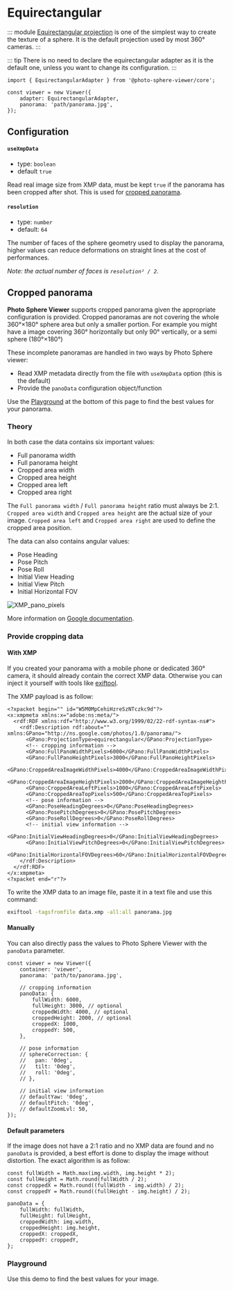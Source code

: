 # Equirectangular

::: module
[Equirectangular projection](https://en.wikipedia.org/wiki/Equirectangular_projection) is one of the simplest way to create the texture of a sphere. It is the default projection used by most 360° cameras.
:::

::: tip
There is no need to declare the equirectangular adapter as it is the default one, unless you want to change its configuration.
:::

```js:line-numbers
import { EquirectangularAdapter } from '@photo-sphere-viewer/core';

const viewer = new Viewer({
    adapter: EquirectangularAdapter,
    panorama: 'path/panorama.jpg',
});
```

## Configuration

#### `useXmpData`

-   type: `boolean`
-   default `true`

Read real image size from XMP data, must be kept `true` if the panorama has been cropped after shot. This is used for [cropped panorama](#cropped-panorama).

#### `resolution`

-   type: `number`
-   default: `64`

The number of faces of the sphere geometry used to display the panorama, higher values can reduce deformations on straight lines at the cost of performances.

_Note: the actual number of faces is `resolution² / 2`._

## Cropped panorama

**Photo Sphere Viewer** supports cropped panorama given the appropriate configuration is provided. Cropped panoramas are not covering the whole 360°×180° sphere area but only a smaller portion. For example you might have a image covering 360° horizontally but only 90° vertically, or a semi sphere (180°×180°)

These incomplete panoramas are handled in two ways by Photo Sphere viewer:

-   Read XMP metadata directly from the file with `useXmpData` option (this is the default)
-   Provide the `panoData` configuration object/function

Use the [Playground](#playground) at the bottom of this page to find the best values for your panorama.

### Theory

In both case the data contains six important values:

-   Full panorama width
-   Full panorama height
-   Cropped area width
-   Cropped area height
-   Cropped area left
-   Cropped area right

The `Full panorama width` / `Full panorama height` ratio must always be 2:1. `Cropped area width` and `Cropped area height` are the actual size of your image. `Cropped area left` and `Cropped area right` are used to define the cropped area position.

The data can also contains angular values:

-   Pose Heading
-   Pose Pitch
-   Pose Roll
-   Initial View Heading
-   Initial View Pitch
-   Initial Horizontal FOV

![XMP_pano_pixels](/images/XMP_pano_pixels.png)

More information on [Google documentation](https://developers.google.com/streetview/spherical-metadata).

### Provide cropping data

#### With XMP

If you created your panorama with a mobile phone or dedicated 360° camera, it should already contain the correct XMP data. Otherwise you can inject it yourself with tools like [exiftool](https://sno.phy.queensu.ca/~phil/exiftool/).

The XMP payload is as follow:

```xml:line-numbers
<?xpacket begin="﻿" id="W5M0MpCehiHzreSzNTczkc9d"?>
<x:xmpmeta xmlns:x="adobe:ns:meta/">
  <rdf:RDF xmlns:rdf="http://www.w3.org/1999/02/22-rdf-syntax-ns#">
    <rdf:Description rdf:about="" xmlns:GPano="http://ns.google.com/photos/1.0/panorama/">
      <GPano:ProjectionType>equirectangular</GPano:ProjectionType>
      <!-- cropping information -->
      <GPano:FullPanoWidthPixels>6000</GPano:FullPanoWidthPixels>
      <GPano:FullPanoHeightPixels>3000</GPano:FullPanoHeightPixels>
      <GPano:CroppedAreaImageWidthPixels>4000</GPano:CroppedAreaImageWidthPixels>
      <GPano:CroppedAreaImageHeightPixels>2000</GPano:CroppedAreaImageHeightPixels>
      <GPano:CroppedAreaLeftPixels>1000</GPano:CroppedAreaLeftPixels>
      <GPano:CroppedAreaTopPixels>500</GPano:CroppedAreaTopPixels>
      <!-- pose information -->
      <GPano:PoseHeadingDegrees>0</GPano:PoseHeadingDegrees>
      <GPano:PosePitchDegrees>0</GPano:PosePitchDegrees>
      <GPano:PoseRollDegrees>0</GPano:PoseRollDegrees>
      <!-- initial view information -->
      <GPano:InitialViewHeadingDegrees>0</GPano:InitialViewHeadingDegrees>
      <GPano:InitialViewPitchDegrees>0</GPano:InitialViewPitchDegrees>
      <GPano:InitialHorizontalFOVDegrees>60</GPano:InitialHorizontalFOVDegrees>
    </rdf:Description>
  </rdf:RDF>
</x:xmpmeta>
<?xpacket end="r"?>
```

To write the XMP data to an image file, paste it in a text file and use this command:

```bash
exiftool -tagsfromfile data.xmp -all:all panorama.jpg
```

#### Manually

You can also directly pass the values to Photo Sphere Viewer with the `panoData` parameter.

```js:line-numbers
const viewer = new Viewer({
    container: 'viewer',
    panorama: 'path/to/panorama.jpg',

    // cropping information
    panoData: {
        fullWidth: 6000,
        fullHeight: 3000, // optional
        croppedWidth: 4000, // optional
        croppedHeight: 2000, // optional
        croppedX: 1000,
        croppedY: 500,
    },

    // pose information
    // sphereCorrection: {
    //   pan: '0deg',
    //   tilt: '0deg',
    //   roll: '0deg',
    // },

    // initial view information
    // defaultYaw: '0deg',
    // defaultPitch: '0deg',
    // defaultZoomLvl: 50,
});
```

#### Default parameters

If the image does not have a 2:1 ratio and no XMP data are found and no `panoData` is provided, a best effort is done to display the image without distortion. The exact algorithm is as follow:

```js:line-numbers
const fullWidth = Math.max(img.width, img.height * 2);
const fullHeight = Math.round(fullWidth / 2);
const croppedX = Math.round((fullWidth - img.width) / 2);
const croppedY = Math.round((fullHeight - img.height) / 2);

panoData = {
    fullWidth: fullWidth,
    fullHeight: fullHeight,
    croppedWidth: img.width,
    croppedHeight: img.height,
    croppedX: croppedX,
    croppedY: croppedY,
};
```

### Playground

Use this demo to find the best values for your image.

<script setup>
import CropPlayground from '../../.vitepress/components/CropPlayground.vue';
</script>

<ClientOnly>
  <CropPlayground/>
</ClientOnly>
